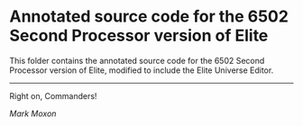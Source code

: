 # Annotated source code for the 6502 Second Processor version of Elite

This folder contains the annotated source code for the 6502 Second Processor version of Elite, modified to include the Elite Universe Editor.

---

Right on, Commanders!

_Mark Moxon_
